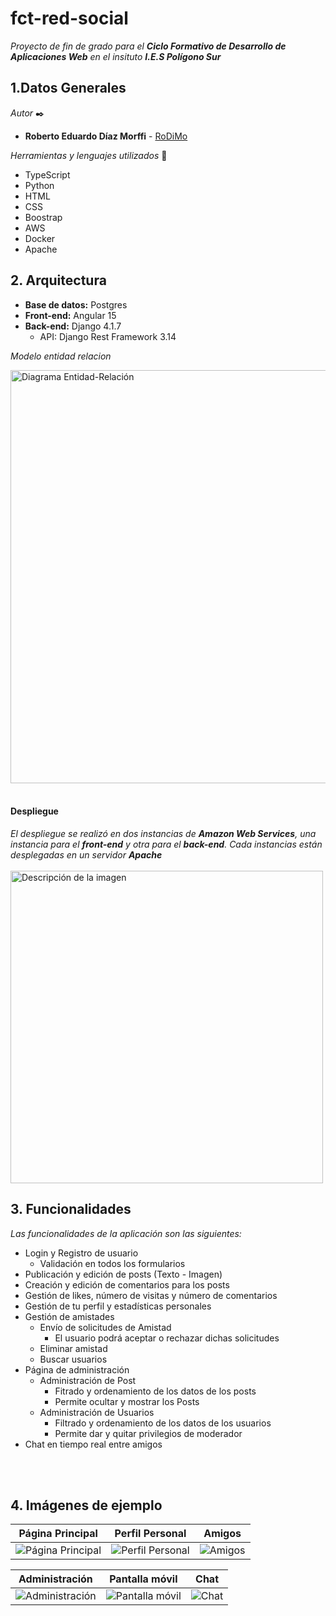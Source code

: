 # fct-red-social

_Proyecto de fin de grado para el **Ciclo Formativo de Desarrollo de Aplicaciones Web** en el insituto **I.E.S Polígono Sur**_


## 1.Datos Generales 
_Autor_ ✒️
* **Roberto Eduardo Díaz Morffi**  - [RoDiMo](https://github.com/RoDiMo)

_Herramientas y lenguajes utilizados_ 🧰
* TypeScript
* Python
* HTML
* CSS
* Boostrap
* AWS
* Docker
* Apache



## 2. Arquitectura
* **Base de datos:** Postgres
* **Front-end:** Angular 15
* **Back-end:** Django 4.1.7
  * API: Django Rest Framework 3.14
    
_Modelo entidad relacion_

<img width="661" alt="Diagrama Entidad-Relación" src="https://github.com/RoDiMo/fct-red-social/assets/92437534/fc586951-51bf-4830-91d9-5af756245484">
<br>
<br>

#### Despliegue

_El despliegue se realizó en dos instancias de **Amazon Web Services**, una instancia para el **front-end** y otra para el **back-end**. Cada instancias están desplegadas en un servidor **Apache**_
<br>
<br>
<img src="https://github.com/RoDiMo/fct-red-social/assets/92437534/d6a8a85c-f166-4481-92e0-a76035060dcc" alt="Descripción de la imagen" width="500" />


## 3. Funcionalidades
_Las funcionalidades de la aplicación son las siguientes:_

* Login y Registro de usuario
  * Validación en todos los formularios 
* Publicación y edición de posts (Texto - Imagen)
* Creación y edición de comentarios para los posts
* Gestión de likes, número de visitas y número de comentarios
* Gestión de tu perfil y estadísticas personales
* Gestión de amistades
  * Envío de solicitudes de Amistad
    * El usuario podrá aceptar o rechazar dichas solicitudes
  * Eliminar amistad
  * Buscar usuarios
* Página de administración
  * Administración de Post
    * Fitrado y ordenamiento de los datos de los posts
    * Permite ocultar y mostrar los Posts
  * Administración de Usuarios
    * Filtrado y ordenamiento de los datos de los usuarios
    * Permite dar y quitar privilegios de moderador   
* Chat en tiempo real entre amigos

<br>
<br>

## 4. Imágenes de ejemplo

| Página Principal | Perfil Personal | Amigos |
|---|---|---|
![Página Principal](https://github.com/RoDiMo/fct-red-social/assets/92437534/a8c78248-8855-43e4-bc4d-d65655bab3c5)| ![Perfil Personal ](https://github.com/RoDiMo/fct-red-social/assets/92437534/e0d4c502-938d-429d-bfa6-7e90d6b90350) | ![Amigos](https://github.com/RoDiMo/fct-red-social/assets/92437534/29b57029-dcc8-47c8-b697-e0247a643741) | 

| Administración | Pantalla móvil | Chat |
|---|---|---|
![Administración](https://github.com/RoDiMo/fct-red-social/assets/92437534/4a99ddee-ef02-496d-a0e7-4a0f4e93aea3) | ![Pantalla móvil](https://github.com/RoDiMo/fct-red-social/assets/92437534/49cde20f-ddd6-4098-bcf9-78d2868e796d) | ![Chat](https://github.com/RoDiMo/fct-red-social/assets/92437534/da9a9cfa-53f6-4648-93a8-c4b3e6d56595) |
